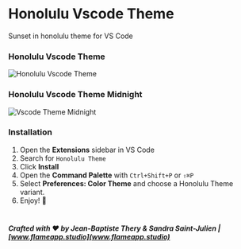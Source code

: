 # Honolulu Vscode Theme

Sunset in honolulu theme for VS Code

### Honolulu Vscode Theme

![Honolulu Vscode Theme](https://i.ibb.co/FDrqfF2/honolulu-theme-preview.png)

### Honolulu Vscode Theme Midnight

![Vscode Theme Midnight](https://i.ibb.co/Q6TQxtJ/honolulu-theme-midnight-preview.png)

### Installation

1. Open the **Extensions** sidebar in VS Code
2. Search for `Honolulu Theme`
3. Click **Install**
4. Open the **Command Palette** with `Ctrl+Shift+P` or `⇧⌘P`
5. Select **Preferences: Color Theme** and choose a Honolulu Theme variant.
6. Enjoy! 🎉

#

**_Crafted with ❤️ by Jean-Baptiste Thery & Sandra Saint-Julien | [www.flameapp.studio](www.flameapp.studio)_**
